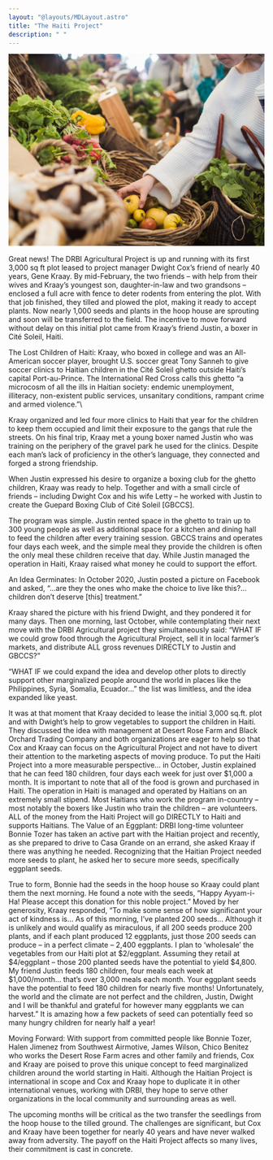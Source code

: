 ```yaml
---
layout: "@layouts/MDLayout.astro"
title: "The Haiti Project"
description: " "
---
```




![](./_agr2.webp)

Great news! The DRBI Agricultural Project is up and running with its first 3,000 sq ft plot leased to
project manager Dwight Cox’s friend of nearly 40 years, Gene Kraay. By mid-February, the two friends –
with help from their wives and Kraay’s youngest son, daughter-in-law and two grandsons – enclosed a
full acre with fence to deter rodents from entering the plot. With that job finished, they tilled and
plowed the plot, making it ready to accept plants. Now nearly 1,000 seeds and plants in the hoop house
are sprouting and soon will be transferred to the field. The incentive to move forward without delay on
this initial plot came from Kraay’s friend Justin, a boxer in Cité Soleil, Haiti.

The Lost Children of Haiti: Kraay, who boxed in college and was an All-American soccer player, brought
U.S. soccer great Tony Sanneh to give soccer clinics to Haitian children in the Cité Soleil ghetto outside
Haiti’s capital Port-au-Prince. The International Red Cross calls this ghetto “a microcosm of all the ills in
Haitian society: endemic unemployment, illiteracy, non-existent public services, unsanitary conditions,
rampant crime and armed violence.”\

Kraay organized and led four more clinics to Haiti that year for the children to keep them occupied and
limit their exposure to the gangs that rule the streets. On his final trip, Kraay met a young boxer named
Justin who was training on the periphery of the gravel park he used for the clinics. Despite each man’s
lack of proficiency in the other’s language, they connected and forged a strong friendship.

When Justin expressed his desire to organize a boxing club for the ghetto children, Kraay was ready to
help. Together and with a small circle of friends – including Dwight Cox and his wife Letty – he worked
with Justin to create the Guepard Boxing Club of Cité Soleil [GBCCS].

The program was simple. Justin rented space in the ghetto to train up
to 300 young people as well as additional space for a kitchen and dining
hall to feed the children after every training session. GBCCS trains and
operates four days each week, and the simple meal they provide the
children is often the only meal these children receive that day. While
Justin managed the operation in Haiti, Kraay raised what money he
could to support the effort.

An Idea Germinates: In October 2020, Justin posted a picture on
Facebook and asked, “…are they the ones who make the choice to live
like this?… children don’t deserve [this] treatment.”

Kraay shared the picture with his friend Dwight, and they pondered it
for many days. Then one morning, last October, while contemplating
their next move with the DRBI Agricultural project they simultaneously
said: “WHAT IF we could grow food through the Agricultural Project,
sell it in local farmer’s markets, and distribute ALL gross revenues
DIRECTLY to Justin and GBCCS?”

“WHAT IF we could expand the idea and develop other plots to directly support other marginalized
people around the world in places like the Philippines, Syria, Somalia, Ecuador…” the list was limitless,
and the idea expanded like yeast.

It was at that moment that Kraay decided to lease the initial 3,000 sq.ft. plot and with Dwight’s help to
grow vegetables to support the children in Haiti. They discussed the
idea with management at Desert Rose Farm and Black Orchard
Trading Company and both organizations are eager to help so that
Cox and Kraay can focus on the Agricultural Project and not have to
divert their attention to the marketing aspects of moving produce.
To put the Haiti Project into a more measurable perspective… in
October, Justin explained that he can feed 180 children, four days
each week for just over $1,000 a month. It is important to note that
all of the food is grown and purchased in Haiti. The operation in Haiti
is managed and operated by Haitians on an extremely small stipend. Most Haitians who work the
program in-country – most notably the boxers like Justin who train the children – are volunteers. ALL of
the money from the Haiti Project will go DIRECTLY to Haiti and supports Haitians.
The Value of an Eggplant: DRBI long-time volunteer Bonnie Tozer has taken an active part with the
Haitian project and recently, as she prepared to drive to Casa Grande on an errand, she asked Kraay if
there was anything he needed. Recognizing that the Haitian Project needed more seeds to plant, he
asked her to secure more seeds, specifically eggplant seeds.

True to form, Bonnie had the seeds in the hoop house so Kraay could plant them the next morning. He
found a note with the seeds, “Happy Ayyam-i-Ha! Please accept this donation for this noble project.”
Moved by her generosity, Kraay responded, “To make some sense of how significant your act of
kindness is… As of this morning, I’ve planted 200 seeds… Although it is unlikely and would qualify as
miraculous, if all 200 seeds produce 200 plants, and if each plant produced 12 eggplants, just those 200
seeds can produce – in a perfect climate – 2,400 eggplants. I plan to ‘wholesale’ the vegetables from
our Haiti plot at $2/eggplant. Assuming they retail at $4/eggplant – those 200 planted seeds have the
potential to yield $4,800. My friend Justin feeds 180 children, four meals each week at $1,000/month…
that’s over 3,000 meals each month. Your eggplant seeds have the potential to feed 180 children for
nearly five months! Unfortunately, the world and the climate are not perfect and the children, Justin,
Dwight and I will be thankful and grateful for however many eggplants we can harvest.”
It is amazing how a few packets of seed can potentially feed so many hungry children for nearly half a
year!

Moving Forward: With support from committed people like Bonnie Tozer, Halen Jimenez from
Southwest Airmotive, James Wilson, Chico Benitez who works the Desert Rose Farm acres and other
family and friends, Cox and Kraay are poised to prove this unique concept to feed marginalized children
around the world starting in Haiti. Although the Haitian Project is international in scope and Cox and
Kraay hope to duplicate it in other international venues, working with DRBI, they hope to serve other
organizations in the local community and surrounding areas as well.

The upcoming months will be critical as the two transfer the seedlings from the hoop house to the tilled
ground. The challenges are significant, but Cox and Kraay have been together for nearly 40 years and
have never walked away from adversity. The payoff on the Haiti Project affects so many lives, their
commitment is cast in concrete.

<style>
  .prose img {
    display: block;
    max-width: 500px;
    max-height: 300px;
    width: auto; /* Ensures the image maintains its aspect ratio */
    height: auto; /* Ensures the image maintains its aspect ratio */
    margin-left: auto;
    margin-right: auto;
    border-radius: 8px;
    border-right: 4px solid #ccc;
    box-shadow: 0 4px 6px rgba(0, 0, 0, 0.1);
  }
</style>
